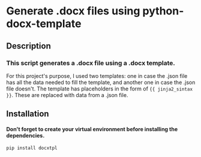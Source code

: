 # Generate .docx files using python-docx-template

## Description

### This script generates a .docx file using a .docx template.

For this project's purpose, I used two templates: one in case the .json file has all the data needed to fill the template, and another one in case the .json file doesn't. The template has placeholders in the form of `{{ jinja2_sintax }}`. These are replaced with data from a .json file.

## Installation

#### Don't forget to create your virtual environment before installing the dependencies.

```bash
pip install docxtpl
```
